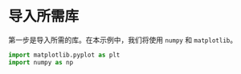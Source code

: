 # 导入所需库

第一步是导入所需的库。在本示例中，我们将使用 `numpy` 和 `matplotlib`。

```python
import matplotlib.pyplot as plt
import numpy as np
```
